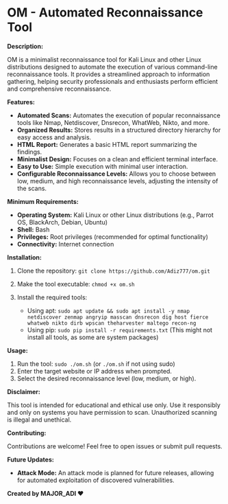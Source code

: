 # OM - Automated Reconnaissance Tool

**Description:**

OM is a minimalist reconnaissance tool for Kali Linux and other Linux distributions designed to automate the execution of various command-line reconnaissance tools. It provides a streamlined approach to information gathering, helping security professionals and enthusiasts perform efficient and comprehensive reconnaissance.

**Features:**

* **Automated Scans:** Automates the execution of popular reconnaissance tools like Nmap, Netdiscover, Dnsrecon, WhatWeb, Nikto, and more.
* **Organized Results:**  Stores results in a structured directory hierarchy for easy access and analysis.
* **HTML Report:** Generates a basic HTML report summarizing the findings.
* **Minimalist Design:**  Focuses on a clean and efficient terminal interface.
* **Easy to Use:**  Simple execution with minimal user interaction.
* **Configurable Reconnaissance Levels:** Allows you to choose between low, medium, and high reconnaissance levels, adjusting the intensity of the scans.

**Minimum Requirements:**

* **Operating System:** Kali Linux or other Linux distributions (e.g., Parrot OS, BlackArch, Debian, Ubuntu)
* **Shell:** Bash
* **Privileges:** Root privileges (recommended for optimal functionality)
* **Connectivity:**  Internet connection

**Installation:**

1. Clone the repository: `git clone https://github.com/Adiz777/om.git`
2. Make the tool executable: `chmod +x om.sh`
3. Install the required tools: 

   *  Using apt: `sudo apt update && sudo apt install -y nmap netdiscover zenmap angryip masscan dnsrecon dig host fierce whatweb nikto dirb wpscan theharvester maltego recon-ng`
   *  Using pip: `sudo pip install -r requirements.txt` (This might not install all tools, as some are system packages)

**Usage:**

1. Run the tool: `sudo ./om.sh` (or `./om.sh` if not using sudo)
2. Enter the target website or IP address when prompted.
3. Select the desired reconnaissance level (low, medium, or high).

**Disclaimer:**

This tool is intended for educational and ethical use only. Use it responsibly and only on systems you have permission to scan. Unauthorized scanning is illegal and unethical.

**Contributing:**

Contributions are welcome! Feel free to open issues or submit pull requests.

**Future Updates:**

* **Attack Mode:**  An attack mode is planned for future releases, allowing for automated exploitation of discovered vulnerabilities.

**Created by MAJOR_ADI ❤️**
